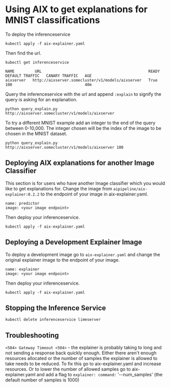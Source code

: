 # Using AIX to get explanations for MNIST classifications

To deploy the inferenceservice

`kubectl apply -f aix-explainer.yaml`

Then find the url.

`kubectl get inferenceservice`

```
NAME         URL                                               READY   DEFAULT TRAFFIC   CANARY TRAFFIC   AGE
aixserver   http://aixserver.somecluster/v1/models/aixserver   True    100                                40m
```

Query the inferenceservice with the url and append `:explain` to signify the query is asking for an explanation.

```
python query_explain.py http://aixserver.somecluster/v1/models/aixserver
```

To try a different MNIST example add an integer to the end of the query between 0-10,000. The integer chosen will be the index of the image to be chosen in the MNIST dataset.

```
python query_explain.py http://aixserver.somecluster/v1/models/aixserver 100
```

## Deploying AIX explanations for another Image Classifier

This section is for users who have another Image classifier which you would like to get explanations for. Change the image from `aipipeline/aix-explainer:0.2.2` to the endpoint of your image in aix-explainer.yaml.

```
name: predictor
image: <your image endpoint>
```

Then deploy your inferenceservice.

`kubectl apply -f aix-explainer.yaml`

## Deploying a Development Explainer Image

To deploy a development image go to `aix-explainer.yaml` and change the original explainer image to the endpoint of your image.

```
name: explainer
image: <your image endpoint>
```

Then deploy your inferenceservice.

`kubectl apply -f aix-explainer.yaml`

## Stopping the Inference Service

`kubectl delete inferenceservice limeserver`

## Troubleshooting

`<504> Gateway Timeout <504>` - the explainer is probably taking to long and not sending a response back quickly enough. Either there aren't enough resources allocated or the number of samples the explainer is allowed to take needs to be reduced. To fix this go to aix-explainer.yaml and increase resources. Or to lower the number of allowed samples go to aix-explainer.yaml and add a flag to `explainer: command:` '--num_samples' (the default number of samples is 1000)

